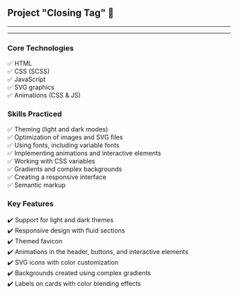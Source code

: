 ## Project "Closing Tag" 💟
---

---
### Core Technologies
✅ HTML\
✅ CSS (SCSS)\
✅ JavaScript\
✅ SVG graphics\
✅ Animations (CSS & JS)

### Skills Practiced
✅ Theming (light and dark modes)\
✅ Optimization of images and SVG files\
✅ Using fonts, including variable fonts\
✅ Implementing animations and interactive elements\
✅ Working with CSS variables\
✅ Gradients and complex backgrounds\
✅ Creating a responsive interface\
✅ Semantic markup

### Key Features
✔️ Support for light and dark themes\
✔️ Responsive design with fluid sections\
✔️ Themed favicon\
✔️ Animations in the header, buttons, and interactive elements\
✔️ SVG icons with color customization\
✔️ Backgrounds created using complex gradients\
✔️ Labels on cards with color blending effects

